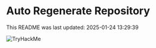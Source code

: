 # Auto Regenerate Repository

This README was last updated: 2025-01-24 13:29:39

 ![TryHackMe](https://tryhackme.com/badge/533634)